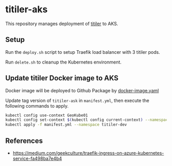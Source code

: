 # titiler-aks

This repository manages deployment of [titiler](https://developmentseed.org/titiler) to AKS.

## Setup

Run the `deploy.sh` script to setup Traefik load balancer with 3 titiler pods.

Run `delete.sh` to cleanup the Kubernetes environment.

## Update titiler Docker image to AKS

Docker image will be deployed to Github Package by [docker-image.yaml](.github/workflows/docker-image.yaml)

Update tag version of `titiler-ask` in `manifest.yml`, then execute the following commands to apply.

```zsh
kubectl config use-context GeoKube01
kubectl config set-context $(kubectl config current-context) --namespace=titiler-dev
kubectl apply -f manifest.yml --namespace titiler-dev
```

## References

- https://medium.com/geekculture/traefik-ingress-on-azure-kubernetes-service-fa498ba7e4b4